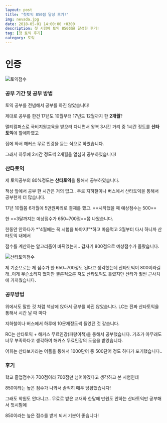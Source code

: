 ```yaml
---
layout: post
title: "첫토익 850점 달성 후기!"
img: nevada.jpg
date: 2018-05-01 14:00:00 +0300
description: 첫 시험에 토익 850점을 달성한 후기!
tag: [첫 토익 후기]
category: 토익
---
```


# 인증

![토익점수]({{site.url}}/assets/img/toeicscore2.png)

### 공부 기간 및 공부 방법

토익 공부를 전념해서 공부를 하진 않았습니다!

제대로 공부를 한건 17년도 10월부터 17년도 12월까지 한 **2개월**?

멀티캠퍼스로 국비지원교육을 받으러 다니면서 왕복 3시간 거리 중 1시간 정도를 **산타토익**에 할애하였고

집에 와서 해커스 무료 인강을 듣는 식으로 하였습니다.

그래서 하루에 2시간 정도씩 2개월을 열심히 공부하였습니다!



### 산타토익

제 토익공부의 80%정도는 **산타토익**을 통해서 공부하였습니다.

책상 앞에서 공부 한 시간은 거의 없고.. 주로 지하철이나 버스에서 산타토익을 통해서 공부한게 더 많습니다.

17년 10월쯤 6개월에 5만원짜리로 결제를 했고. ==시작했을 때 예상점수는 500== 

한 ==3달까지는 예상점수가 650~700점==쯤 나왔습니다.

한동안 안하다가 *"4월에는 꼭 시험을 봐야지!"*하고 마음먹고 3월부터 다시 하니까 산타토익 내에서

점수를 계산하는 알고리즘이 바뀌었는지.. 갑자기 800점으로 예상점수가 올랐습니다.

![산타토익점수]({{site.url}}/assets/img/santatoeicscore.jpg)

제 기준으로는 제 점수가 한 650~700정도 된다고 생각했는데 산타토익이 800이라길래..이게 무슨소리지 했지만 결론적으론 저도 산타토익도 틀렸지만 산타가 훨씬 근사치에 가까웠습니다.

### 공부방법

위에서도 말한 것 처럼 책상에 앉아서 공부를 하진 않았습니다. LC는 진짜 산타토익을 통해서 시간 날 때 마다

지하철이나 버스에서 하루에 10문제정도씩 들었던 것 같습니다.

RC는 산타토익 + 해커스 무료인강(파랑이책)을 통해서 공부했습니다. 기초가 아무래도 너무 부족하다고 생각하여 해커스 무료인강의 도움을 받았습니다.

어휘는 산타보카라는 어플을 통해서 1000단어 중 500단어 정도 하다가 포기했습니다..

### 후기

학교 졸업점수가 700점이라 700점만 넘어야겠다고 생각하고 본 시험인데

850이라는 높은 점수가 나와서 솔직히 매우 당황했습니다!

그래도 학원도 안다니고.. 무료로 받은 교재와 한달에 만원도 안하는 산타토익만 공부해서 첫시험에

850이라는 높은 점수를 받게 되서 기분이 좋습니다!